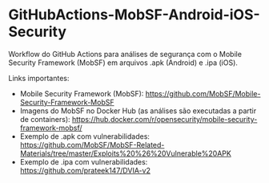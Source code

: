 # GitHubActions-MobSF-Android-iOS-Security
Workflow do GitHub Actions para análises de segurança com o Mobile Security Framework (MobSF) em arquivos .apk (Android) e .ipa (iOS).

Links importantes:
- Mobile Security Framework (MobSF): https://github.com/MobSF/Mobile-Security-Framework-MobSF
- Imagens do MobSF no Docker Hub (as análises são executadas a partir de containers): https://hub.docker.com/r/opensecurity/mobile-security-framework-mobsf/ 
- Exemplo de .apk com vulnerabilidades: https://github.com/MobSF/MobSF-Related-Materials/tree/master/Exploits%20%26%20Vulnerable%20APK
- Exemplo de .ipa com vulnerabilidades: https://github.com/prateek147/DVIA-v2